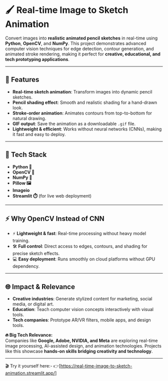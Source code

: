 # 🖌️ Real-time Image to Sketch Animation

Convert images into **realistic animated pencil sketches** in real-time using **Python**, **OpenCV**, and **NumPy**. This project demonstrates advanced computer vision techniques for edge detection, contour generation, and animated stroke rendering, making it perfect for **creative, educational, and tech prototyping applications**.

---

## 🌟 Features

- **Real-time sketch animation**: Transform images into dynamic pencil sketches.  
- **Pencil shading effect**: Smooth and realistic shading for a hand-drawn look.  
- **Stroke-order animation**: Animates contours from top-to-bottom for natural drawing.  
- **GIF output**: Save the animation as a downloadable `.gif` file.  
- **Lightweight & efficient**: Works without neural networks (CNNs), making it fast and easy to deploy.

---

## 🔧 Tech Stack

- **Python 🐍**  
- **OpenCV 📸**  
- **NumPy 🔢**  
- **Pillow 🖼️**  
- **Imageio**  
- **Streamlit ⏱️** (for live web deployment)

---

## ⚡ Why OpenCV Instead of CNN

- ⚡ **Lightweight & fast**: Real-time processing without heavy model training.  
- 🛠️ **Full control**: Direct access to edges, contours, and shading for precise sketch effects.  
- 💻 **Easy deployment**: Runs smoothly on cloud platforms without GPU dependency.

---

## 🌐 Impact & Relevance

- **Creative industries**: Generate stylized content for marketing, social media, or digital art.  
- **Education**: Teach computer vision concepts interactively with visual tools.  
- **Tech companies**: Prototype AR/VR filters, mobile apps, and design tools.  

**🔥 Big Tech Relevance:**  
Companies like **Google, Adobe, NVIDIA, and Meta** are exploring real-time image processing, AI-assisted design, and animation technologies. Projects like this showcase **hands-on skills bridging creativity and technology**.

---

🎬 Try it yourself here:- 👉[https://real-time-image-to-sketch-animation.streamlit.app/]
